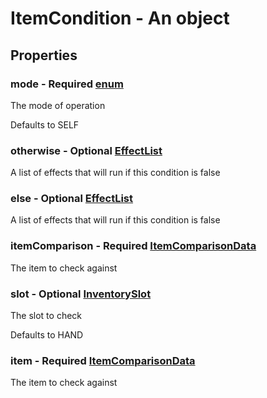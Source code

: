 

# ItemCondition - An object



## Properties



### mode - Required [enum](enum)



 The mode of operation



Defaults to SELF



### otherwise - Optional [EffectList](EffectList)



 A list of effects that will run if this condition is false



### else - Optional [EffectList](EffectList)



 A list of effects that will run if this condition is false



### itemComparison - Required [ItemComparisonData](ItemComparisonData)



 The item to check against



### slot - Optional [InventorySlot](InventorySlot)



 The slot to check



Defaults to HAND



### item - Required [ItemComparisonData](ItemComparisonData)



 The item to check against

